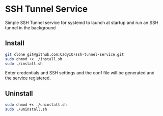 # SSH Tunnel Service

Simple SSH Tunnel service for systemd to launch at startup and run an SSH tunnel in the background

## Install

````bash
git clone git@github.com:CadyIO/ssh-tunnel-service.git
sudo chmod +x ./install.sh
sudo ./install.sh
````

Enter credentials and SSH settings and the conf file will be generated and the service registered.

## Uninstall

````bash
sudo chmod +x ./uninstall.sh
sudo ./uninstall.sh
````